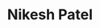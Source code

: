 ---
layout: biography
email: nikesh.patel@ubc.ca
project: Data-Driven Modeling and Control
img: nikesh.jpg
degree: Postdoc
year_end: 2025
year_start: 2022
has_profile: True
biography: Nikesh Patel received his PhD in Chemical Engineering from McMaster University in April 2022. Nikesh has extensive teaching experience as an instructor in the Chemical Engineering department at McMaster from 2019 to 2020. Nikesh is currently working as a postdoctoral fellow under the co-supervision of Profs. Bhushan Gopaluni and James Piret. Nikesh is developing data-driven models for continuous and batch bioreactor systems for the growth of Chinese hamster ovary cells. His research interests include subspace identification, integrated modeling, model predictive control and partial least squares modeling.
status: alumni
cosupervisor:
  - name: James Piret (CHBE, Michael Smith Labs)
    url: https://www.chbe.ubc.ca/profile/james-piret/
title: Nikesh Patel
pub_name: Nikesh Patel
---